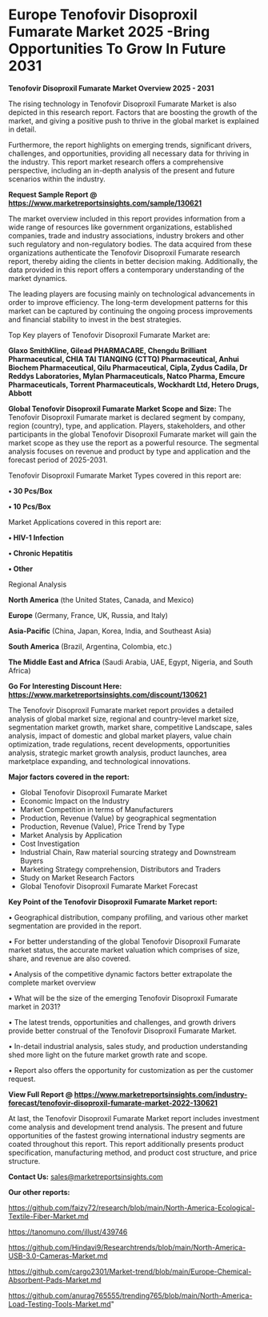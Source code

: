  # Europe Tenofovir Disoproxil Fumarate Market 2025 -Bring Opportunities To Grow In Future 2031

<Strong> Tenofovir Disoproxil Fumarate Market Overview 2025 - 2031</strong>

The rising technology in Tenofovir Disoproxil Fumarate Market is also depicted in this research report. Factors that are boosting the growth of the market, and giving a positive push to thrive in the global market is explained in detail.

Furthermore, the report highlights on emerging trends, significant drivers, challenges, and opportunities, providing all necessary data for thriving in the industry. This report market research offers a comprehensive perspective, including an in-depth analysis of the present and future scenarios within the industry.

<strong>Request Sample Report @ <a href=https://www.marketreportsinsights.com/sample/130621>https://www.marketreportsinsights.com/sample/130621</a></strong>

The market overview included in this report provides information from a wide range of resources like government organizations, established companies, trade and industry associations, industry brokers and other such regulatory and non-regulatory bodies. The data acquired from these organizations authenticate the Tenofovir Disoproxil Fumarate research report, thereby aiding the clients in better decision making. Additionally, the data provided in this report offers a contemporary understanding of the market dynamics.

The leading players are focusing mainly on technological advancements in order to improve efficiency. The long-term development patterns for this market can be captured by continuing the ongoing process improvements and financial stability to invest in the best strategies.

Top Key players of Tenofovir Disoproxil Fumarate Market are:

<strong>Glaxo SmithKline, Gilead PHARMACARE, Chengdu Brilliant Pharmaceutical, CHIA TAI TIANQING (CTTQ) Pharmaceutical, Anhui Biochem Pharmaceutical, Qilu Pharmaceutical, Cipla, Zydus Cadila, Dr Reddys Laboratories, Mylan Pharmaceuticals, Natco Pharma, Emcure Pharmaceuticals, Torrent Pharmaceuticals, Wockhardt Ltd, Hetero Drugs, Abbott</strong>

<strong><b>Global Tenofovir Disoproxil Fumarate Market Scope and Size:</b></strong>
The Tenofovir Disoproxil Fumarate market is declared segment by company, region (country), type, and application. Players, stakeholders, and other participants in the global Tenofovir Disoproxil Fumarate market will gain the market scope as they use the report as a powerful resource. The segmental analysis focuses on revenue and product by type and application and the forecast period of 2025-2031.

Tenofovir Disoproxil Fumarate Market Types covered in this report are:

<strong>• 30 Pcs/Box

• 10 Pcs/Box</strong>

Market Applications covered in this report are:

<strong>• HIV-1 Infection

• Chronic Hepatitis

• Other</strong> 

Regional Analysis

<strong>North America</strong> (the United States, Canada, and Mexico)

<strong>Europe</strong> (Germany, France, UK, Russia, and Italy)

<strong>Asia-Pacific</strong> (China, Japan, Korea, India, and Southeast Asia)

<strong>South America</strong> (Brazil, Argentina, Colombia, etc.)

<strong>The Middle East and Africa</strong> (Saudi Arabia, UAE, Egypt, Nigeria, and South Africa)

<strong>Go For Interesting Discount Here: <a href=https://www.marketreportsinsights.com/discount/130621>https://www.marketreportsinsights.com/discount/130621</a></strong>

The Tenofovir Disoproxil Fumarate market report provides a detailed analysis of global market size, regional and country-level market size, segmentation market growth, market share, competitive Landscape, sales analysis, impact of domestic and global market players, value chain optimization, trade regulations, recent developments, opportunities analysis, strategic market growth analysis, product launches, area marketplace expanding, and technological innovations.

<strong><b>Major factors covered in the report:</b></strong>
<ul>
  <li>Global Tenofovir Disoproxil Fumarate Market </li>
  <li>Economic Impact on the Industry</li>
  <li>Market Competition in terms of Manufacturers</li>
  <li>Production, Revenue (Value) by geographical segmentation</li>
  <li>Production, Revenue (Value), Price Trend by Type</li>
  <li>Market Analysis by Application</li>
  <li>Cost Investigation</li>
  <li>Industrial Chain, Raw material sourcing strategy and Downstream Buyers</li>
  <li>Marketing Strategy comprehension, Distributors and Traders</li>
  <li>Study on Market Research Factors</li>
  <li>Global Tenofovir Disoproxil Fumarate Market Forecast</li>
</ul>

<strong><b>Key Point of the Tenofovir Disoproxil Fumarate Market report:</b></strong>

• Geographical distribution, company profiling, and various other market segmentation are provided in the report.

• For better understanding of the global Tenofovir Disoproxil Fumarate market status, the accurate market valuation which comprises of size, share, and revenue are also covered.

• Analysis of the competitive dynamic factors better extrapolate the complete market overview

• What will be the size of the emerging Tenofovir Disoproxil Fumarate market in 2031?

• The latest trends, opportunities and challenges, and growth drivers provide better construal of the Tenofovir Disoproxil Fumarate Market.

• In-detail industrial analysis, sales study, and production understanding shed more light on the future market growth rate and scope.

• Report also offers the opportunity for customization as per the customer request.

<strong><b>View Full Report @ <a href=https://www.marketreportsinsights.com/industry-forecast/tenofovir-disoproxil-fumarate-market-2022-130621>https://www.marketreportsinsights.com/industry-forecast/tenofovir-disoproxil-fumarate-market-2022-130621</a></b></strong>


At last, the Tenofovir Disoproxil Fumarate Market report includes investment come analysis and development trend analysis. The present and future opportunities of the fastest growing international industry segments are coated throughout this report. This report additionally presents product specification, manufacturing method, and product cost structure, and price structure.

<strong>Contact Us:</strong>
sales@marketreportsinsights.com

<strong>Our other reports:</strong>

<a href=https://github.com/faizy72/research/blob/main/North-America-Ecological-Textile-Fiber-Market.md>https://github.com/faizy72/research/blob/main/North-America-Ecological-Textile-Fiber-Market.md</a>

<a href=https://tanomuno.com/illust/439746>https://tanomuno.com/illust/439746</a>

<a href=https://github.com/Hindavi9/Researchtrends/blob/main/North-America-USB-3.0-Cameras-Market.md>https://github.com/Hindavi9/Researchtrends/blob/main/North-America-USB-3.0-Cameras-Market.md</a>

<a href=https://github.com/cargo2301/Market-trend/blob/main/Europe-Chemical-Absorbent-Pads-Market.md>https://github.com/cargo2301/Market-trend/blob/main/Europe-Chemical-Absorbent-Pads-Market.md</a>

<a href=https://github.com/anurag765555/trending765/blob/main/North-America-Load-Testing-Tools-Market.md>https://github.com/anurag765555/trending765/blob/main/North-America-Load-Testing-Tools-Market.md</a>"
